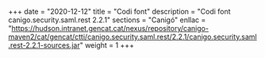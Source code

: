 +++
date        = "2020-12-12"
title       = "Codi font"
description = "Codi font canigo.security.saml.rest 2.2.1"
sections    = "Canigó"
enllac		= "https://hudson.intranet.gencat.cat/nexus/repository/canigo-maven2/cat/gencat/ctti/canigo.security.saml.rest/2.2.1/canigo.security.saml.rest-2.2.1-sources.jar"
weight		= 1
+++
